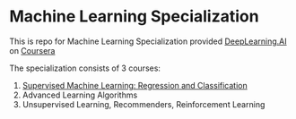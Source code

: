 # Machine Learning Specialization
This is repo for Machine Learning Specialization provided [DeepLearning.AI](https://www.deeplearning.ai/) on [Coursera](https://www.coursera.org/specializations/machine-learning-introduction)

The specialization consists of 3 courses:
1. [Supervised Machine Learning: Regression and Classification](./Course-01-Supervised%20Machine%20Learning/README.md)
2. Advanced Learning Algorithms
3. Unsupervised Learning, Recommenders, Reinforcement Learning